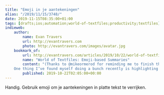 ```yaml
---
title: "Emoji in je aantekeningen"
alias: "/2019/11/15/3748/"
date: 2019-11-15T08:35:00+01:00
tags: [drafts;ios;automation;world-of-textfiles;productivity;textfiles]
indieweb:
    author:
        name: Evan Travers
        url: http://evantravers.com
        photo: http://evantravers.com/images/avatar.jpg
    bookmark_of:
        url: http://evantravers.com/articles/2019/10/22/world-of-textfiles-emoji-based-summaries/
        name: "World of Textfiles: Emoji-based Summaries"
        content: "(Thanks to @mikeormerod for reminding me to finish this post!)
    One thing I’ve found myself doing a bunch recently is highlighting interesting lines in meeting or booknotes. I suppose you could do whatever you want, but I’ve been using ⭐️ for importance/insight, ❗️for actions, and ❓for ..."
        published: 2019-10-22T02:05:00+00:00
---
```

Handig. Gebruik emoji om je aantekeningen in platte tekst te verrijken.